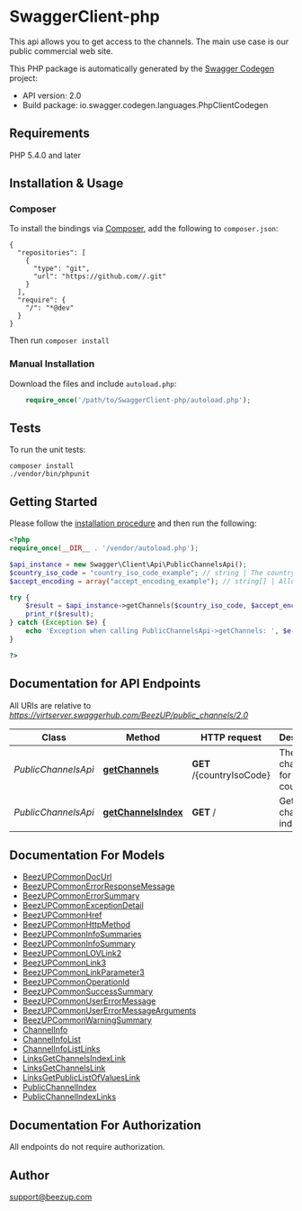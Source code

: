 # SwaggerClient-php
This api allows you to get access to the channels. The main use case is our public commercial web site.

This PHP package is automatically generated by the [Swagger Codegen](https://github.com/swagger-api/swagger-codegen) project:

- API version: 2.0
- Build package: io.swagger.codegen.languages.PhpClientCodegen

## Requirements

PHP 5.4.0 and later

## Installation & Usage
### Composer

To install the bindings via [Composer](http://getcomposer.org/), add the following to `composer.json`:

```
{
  "repositories": [
    {
      "type": "git",
      "url": "https://github.com//.git"
    }
  ],
  "require": {
    "/": "*@dev"
  }
}
```

Then run `composer install`

### Manual Installation

Download the files and include `autoload.php`:

```php
    require_once('/path/to/SwaggerClient-php/autoload.php');
```

## Tests

To run the unit tests:

```
composer install
./vendor/bin/phpunit
```

## Getting Started

Please follow the [installation procedure](#installation--usage) and then run the following:

```php
<?php
require_once(__DIR__ . '/vendor/autoload.php');

$api_instance = new Swagger\Client\Api\PublicChannelsApi();
$country_iso_code = "country_iso_code_example"; // string | The country iso code alpha 3 based on this: https://en.wikipedia.org/wiki/ISO_3166-1_alpha-3#Decoding_table \\ To know which country are available you have to use the operation: GetChannelsByCountry
$accept_encoding = array("accept_encoding_example"); // string[] | Allows the client to indicate wether it accepts a compressed encoding to reduce traffic size.

try {
    $result = $api_instance->getChannels($country_iso_code, $accept_encoding);
    print_r($result);
} catch (Exception $e) {
    echo 'Exception when calling PublicChannelsApi->getChannels: ', $e->getMessage(), PHP_EOL;
}

?>
```

## Documentation for API Endpoints

All URIs are relative to *https://virtserver.swaggerhub.com/BeezUP/public_channels/2.0*

Class | Method | HTTP request | Description
------------ | ------------- | ------------- | -------------
*PublicChannelsApi* | [**getChannels**](docs/Api/PublicChannelsApi.md#getchannels) | **GET** /{countryIsoCode} | The channel list for one country
*PublicChannelsApi* | [**getChannelsIndex**](docs/Api/PublicChannelsApi.md#getchannelsindex) | **GET** / | Get public channel index


## Documentation For Models

 - [BeezUPCommonDocUrl](docs/Model/BeezUPCommonDocUrl.md)
 - [BeezUPCommonErrorResponseMessage](docs/Model/BeezUPCommonErrorResponseMessage.md)
 - [BeezUPCommonErrorSummary](docs/Model/BeezUPCommonErrorSummary.md)
 - [BeezUPCommonExceptionDetail](docs/Model/BeezUPCommonExceptionDetail.md)
 - [BeezUPCommonHref](docs/Model/BeezUPCommonHref.md)
 - [BeezUPCommonHttpMethod](docs/Model/BeezUPCommonHttpMethod.md)
 - [BeezUPCommonInfoSummaries](docs/Model/BeezUPCommonInfoSummaries.md)
 - [BeezUPCommonInfoSummary](docs/Model/BeezUPCommonInfoSummary.md)
 - [BeezUPCommonLOVLink2](docs/Model/BeezUPCommonLOVLink2.md)
 - [BeezUPCommonLink3](docs/Model/BeezUPCommonLink3.md)
 - [BeezUPCommonLinkParameter3](docs/Model/BeezUPCommonLinkParameter3.md)
 - [BeezUPCommonOperationId](docs/Model/BeezUPCommonOperationId.md)
 - [BeezUPCommonSuccessSummary](docs/Model/BeezUPCommonSuccessSummary.md)
 - [BeezUPCommonUserErrorMessage](docs/Model/BeezUPCommonUserErrorMessage.md)
 - [BeezUPCommonUserErrorMessageArguments](docs/Model/BeezUPCommonUserErrorMessageArguments.md)
 - [BeezUPCommonWarningSummary](docs/Model/BeezUPCommonWarningSummary.md)
 - [ChannelInfo](docs/Model/ChannelInfo.md)
 - [ChannelInfoList](docs/Model/ChannelInfoList.md)
 - [ChannelInfoListLinks](docs/Model/ChannelInfoListLinks.md)
 - [LinksGetChannelsIndexLink](docs/Model/LinksGetChannelsIndexLink.md)
 - [LinksGetChannelsLink](docs/Model/LinksGetChannelsLink.md)
 - [LinksGetPublicListOfValuesLink](docs/Model/LinksGetPublicListOfValuesLink.md)
 - [PublicChannelIndex](docs/Model/PublicChannelIndex.md)
 - [PublicChannelIndexLinks](docs/Model/PublicChannelIndexLinks.md)


## Documentation For Authorization

 All endpoints do not require authorization.


## Author

support@beezup.com


